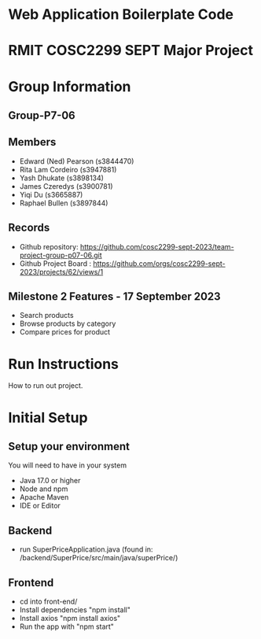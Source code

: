 # Web Application Boilerplate Code


# RMIT COSC2299 SEPT Major Project

# Group Information

## Group-P7-06

## Members
* Edward (Ned) Pearson (s3844470)
* Rita Lam Cordeiro (s3947881)
* Yash Dhukate (s3898134)
* James Czeredys (s3900781)
* Yiqi Du (s3665887)
* Raphael Bullen (s3897844)

## Records

* Github repository: https://github.com/cosc2299-sept-2023/team-project-group-p07-06.git
* Github Project Board : https://github.com/orgs/cosc2299-sept-2023/projects/62/views/1

	
## Milestone 2 Features - 17 September 2023
* Search products
* Browse products by category
* Compare prices for product
  

# Run Instructions

How to run out project.

# Initial Setup

## Setup your environment 
You will need to have in your system

- Java 17.0 or higher
- Node and npm
- Apache Maven
- IDE or Editor

## Backend

- run SuperPriceApplication.java (found in: /backend/SuperPrice/src/main/java/superPrice/)

## Frontend
- cd into front-end/
- Install dependencies "npm install"
- Install axios "npm install axios"
- Run the app with "npm start"
